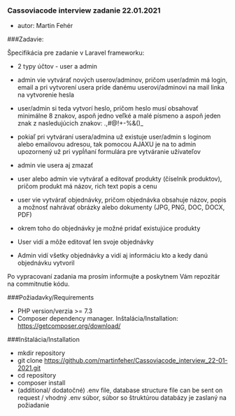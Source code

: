 ### Cassoviacode interview zadanie 22.01.2021
- autor: Martin Fehér

###Zadavie:
<p>
Špecifikácia pre zadanie v Laravel frameworku:

* 2 typy účtov - user a admin

* admin vie vytvárať nových userov/adminov, pričom user/admin má login, email a pri vytvorení usera príde danému userovi/adminovi na mail linka na vytvorenie hesla

* user/admin si teda vytvorí heslo, pričom heslo musí obsahovať minimálne 8 znakov, aspoň jedno veľké a malé písmeno a aspoň jeden znak  z nasledujúcich znakov: .,#@!+-%&()_

* pokiaľ pri vytváraní usera/admina už existuje user/admin s loginom alebo emailovou adresou, tak pomocou AJAXU je na to admin upozornený už pri vypĺňaní formulára pre vytváranie užívateľov

* admin vie usera aj zmazať

* user alebo admin vie vytvárať a editovať produkty (číselník produktov), pričom produkt má názov, rich text popis a cenu

* user vie vytvárať objednávky, pričom objednávka obsahuje názov, popis a možnosť nahrávať obrázky alebo dokumenty (JPG, PNG, DOC, DOCX, PDF)

* okrem toho do objednávky je možné pridať existujúce produkty

* User vidí a môže editovať len svoje objednávky

* Admin vidí všetky objednávky a vidí aj informáciu kto a kedy danú objednávku vytvoril

Po vypracovaní zadania ma prosím informujte a poskytnem Vám repozitár na commitnutie kódu.
</p>


###Požiadavky/Requirements
- PHP version/verzia >= 7.3
- Composer dependency manager. Inštalácia/Installation: https://getcomposer.org/download/

###Inštalácia/Installation
- mkdir repository
- git clone https://github.com/martinfeher/Cassoviacode_interview_22-01-2021.git
- cd repository
- composer install
- (additional/ dodatočné) .env file, database structure file can be sent on request / vhodný .env súbor, súbor so štruktúrou databázy je zaslaný na požiadanie
